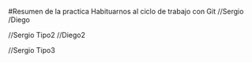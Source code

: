 #Resumen de la practica
Habituarnos al ciclo de trabajo con Git
//Sergio
/Diego

//Sergio Tipo2
//Diego2

//Sergio Tipo3
